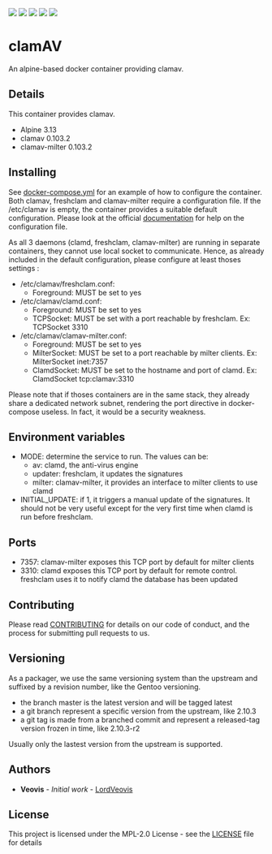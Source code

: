 [![](https://img.shields.io/docker/cloud/build/veovis/clamav.svg)](https://hub.docker.com/r/veovis/clamav/builds) [![](https://img.shields.io/docker/pulls/veovis/clamav.svg)](https://hub.docker.com/r/veovis/clamav) ![](https://img.shields.io/microbadger/image-size/veovis%2Fclamav.svg) [![](https://img.shields.io/github/tag/LordVeovis/docker-clamav.svg)](https://github.com/LordVeovis/docker-clamav/tags) [![](https://img.shields.io/github/license/LordVeovis/docker-clamav.svg)](https://github.com/LordVeovis/docker-clamav/blob/master/LICENSE)

# clamAV

An alpine-based docker container providing clamav.

## Details

This container provides clamav.

* Alpine 3.13
* clamav 0.103.2
* clamav-milter 0.103.2

## Installing

See [docker-compose.yml](https://github.com/LordVeovis/docker-clamav/blob/master/docker-compose.yml) for an example of how to configure the container.
Both clamav, freshclam and clamav-milter require a configuration file. If the /etc/clamav is empty, the container provides a suitable default configuration.
Please look at the official [documentation](https://www.clamav.net/documents/configuration) for help on the configuration file.

As all 3 daemons (clamd, freshclam, clamav-milter) are running in separate containers, they cannot use local socket to communicate. Hence, as already included in the default configuration, please configure at least thoses settings :
* /etc/clamav/freshclam.conf:
  * Foreground: MUST be set to yes
* /etc/clamav/clamd.conf:
  * Foreground: MUST be set to yes
  * TCPSocket: MUST be set with a port reachable by freshclam. Ex: TCPSocket 3310
* /etc/clamav/clamav-milter.conf:
  * Foreground: MUST be set to yes
  * MilterSocket: MUST be set to a port reachable by milter clients. Ex: MilterSocket inet:7357
  * ClamdSocket: MUST be set to the hostname and port of clamd. Ex: ClamdSocket tcp:clamav:3310

Please note that if thoses containers are in the same stack, they already share a dedicated network subnet, rendering the port directive in docker-compose useless. In fact, it would be a security weakness.

## Environment variables

* MODE: determine the service to run. The values can be:
  * av: clamd, the anti-virus engine
  * updater: freshclam, it updates the signatures
  * milter: clamav-milter, it provides an interface to milter clients to use clamd
* INITIAL_UPDATE: if 1, it triggers a manual update of the signatures. It should not be very useful except for the very first time when clamd is run before freshclam.

## Ports

* 7357: clamav-milter exposes this TCP port by default for milter clients
* 3310: clamd exposes this TCP port by default for remote control. freshclam uses it to notify clamd the database has been updated

## Contributing

Please read [CONTRIBUTING](https://github.com/LordVeovis/docker-clamav/blob/master/CONTRIBUTING) for details on our code of conduct, and the process for submitting pull requests to us.

## Versioning

As a packager, we use the same versioning system than the upstream and suffixed by a revision number, like the Gentoo versioning.

* the branch master is the latest version and will be tagged latest
* a git branch represent a specific version from the upstream, like 2.10.3
* a git tag is made from a branched commit and represent a released-tag version frozen in time, like 2.10.3-r2

Usually only the lastest version from the upstream is supported.

## Authors

* **Veovis** - *Initial work* - [LordVeovis](https://github.com/LordVeovis)

## License

This project is licensed under the MPL-2.0 License - see the [LICENSE](https://github.com/LordVeovis/docker-clamav/blob/master/LICENSE) file for details

